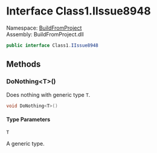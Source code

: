 ﻿# Interface Class1.IIssue8948

Namespace: [BuildFromProject](BuildFromProject.md)  
Assembly: BuildFromProject.dll

```csharp
public interface Class1.IIssue8948
```

## Methods

### <a id="BuildFromProject_Class1_IIssue8948_DoNothing__1"></a>DoNothing<T\>\(\)

Does nothing with generic type <code class="typeparamref">T</code>.

```csharp
void DoNothing<T>()
```

#### Type Parameters

`T` 

A generic type.

